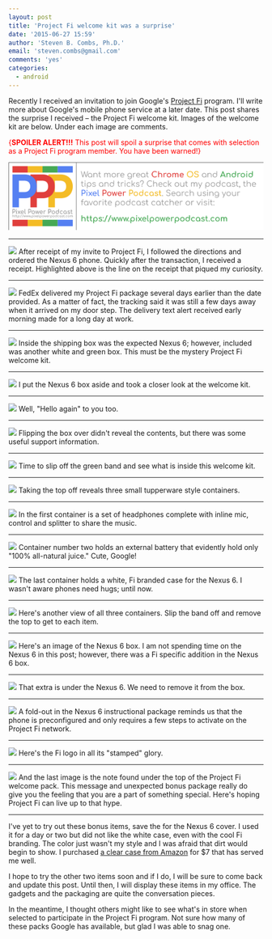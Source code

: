 ```yaml
---
layout: post
title: 'Project Fi welcome kit was a surprise'
date: '2015-06-27 15:59'
author: 'Steven B. Combs, Ph.D.'
email: 'steven.combs@gmail.com'
comments: 'yes'
categories:
  - android
---
```


Recently I received an invitation to join Google's [Project Fi](http://fi.google.com) program. I'll write more about Google's mobile phone service at a later date. This post shares the surprise I received – the Project Fi welcome kit. Images of the welcome kit are below. Under each image are comments.

<font color="red">{**SPOILER ALERT!!!** This post will spoil a surprise that comes with selection as a Project Fi program member. You have been warned!}</font>

[![Pixel Power Podcast Banner](/images/common/ppp-banner.png)](https://www.pixelpowerpodcast.com)

***
![](https://lh4.googleusercontent.com/-s1nQl2X-7-Q/VZCOOksfmII/AAAAAAABlQQ/YMQmUrgUZPo/w1015-h1240-no/screenshot-mail_google_com_2015-06-28_20-02-49.png)
After receipt of my invite to Project Fi, I followed the directions and ordered the Nexus 6 phone. Quickly after the transaction, I received a receipt. Highlighted above is the line on the receipt that piqued my curiosity.
***
![](https://lh5.googleusercontent.com/-GlO6lHWJGRI/VY8Nt4xvZLI/AAAAAAABlL0/CXPsOXjMH4w/w1922-h1442-no/15%2B-%2B1)
FedEx delivered my Project Fi package several days earlier than the date provided. As a matter of fact, the tracking said it was still a few days away when it arrived on my door step. The delivery text alert  received early morning made for a long day at work.
***
![](https://lh5.googleusercontent.com/-aHFjJRyg898/VY8NtwGh_UI/AAAAAAABlLw/aAoT4qsa4Vo/w1773-h1330-no/IMG_8290.JPG)
Inside the shipping box was the expected Nexus 6; however, included was another white and green box. This must be the mystery Project Fi welcome kit.
***
![](https://lh5.googleusercontent.com/-VvFwwXLmlrU/VY8Nt-xjBCI/AAAAAAABlMI/hJ71yFzyNIw/w1773-h1330-no/IMG_8291.JPG)
I put the Nexus 6 box aside and took a closer look at the welcome kit.
***
![](https://lh4.googleusercontent.com/-E_jBKX5n1TA/VY8Nt7JblQI/AAAAAAABlMQ/v2e2yhaTgFA/s1330-no/IMG_8292.JPG)
Well, "Hello again" to you too.
***
![](https://lh5.googleusercontent.com/-Yjp_rGfeN2A/VY8Nt8tqUyI/AAAAAAABlMU/88wLddE-Dto/w1773-h1330-no/IMG_8293.JPG)
Flipping the box over didn't reveal the contents, but there was some useful support information.
***
![](https://lh5.googleusercontent.com/-O9Qn1R0qBNY/VY8Nt2Cl2PI/AAAAAAABlMg/w5GM0p81Pg4/w1773-h1330-no/IMG_8294.JPG)
Time to slip off the green band and see what is inside this welcome kit.
***
![](https://lh5.googleusercontent.com/-k5sEI1S0yxM/VY8Nt4ufsRI/AAAAAAABlOg/ZshDVaoH9hk/w1773-h1330-no/IMG_8296.JPG)
Taking the top off reveals three small tupperware style containers.
***
![](https://lh5.googleusercontent.com/-v4hVYMkJL3A/VY8Nt9jRIII/AAAAAAABlMs/qL3bukjej9M/w1773-h1330-no/IMG_8295.JPG)
In the first container is a set of headphones complete with inline mic, control and splitter to share the music.
***
![](https://lh5.googleusercontent.com/-tVDE757b_iA/VY8Nt-RJDPI/AAAAAAABlMo/4-m31gdiFJM/w1773-h1330-no/IMG_8298.JPG)
Container number two holds an external battery that evidently hold only "100% all-natural juice." Cute, Google!
***
![](https://lh5.googleusercontent.com/-Q_1TSRBseSs/VY8NtzBusAI/AAAAAAABlM0/KpXBQFslQyI/w1773-h1330-no/IMG_8299.JPG)
The last container holds a white, Fi branded case for the Nexus 6. I wasn't aware phones need hugs; until now.
***
![](https://lh5.googleusercontent.com/-5YIzhF50dOU/VY8Nt4Lu8mI/AAAAAAABlME/Vufsjt5dB_E/w1773-h1330-no/IMG_8300.JPG)
Here's another view of all three containers. Slip the band off and remove the top to get to each item.
***
![](https://lh5.googleusercontent.com/-B1m4SM5xRk4/VY8Nt9n-NEI/AAAAAAABlL4/p3fO7YDxi2w/w1773-h1330-no/IMG_8302.JPG)
Here's an image of the Nexus 6 box. I am not spending time on the Nexus 6 in this post; however, there was a Fi specific addition in the Nexus 6 box.
***
![](https://lh5.googleusercontent.com/-zcQSBcki9vk/VY8Nt9zSecI/AAAAAAABlLs/9qHrlX-zwF0/w1773-h1330-no/IMG_8303.JPG)
That extra is under the Nexus 6. We need to remove it from the box.
***
![](https://lh5.googleusercontent.com/-Vrctk4uG6Yg/VY8Nt8XlWuI/AAAAAAABlMw/2m4kXyrKDc8/w998-h1330-no/IMG_8304.JPG)
A fold-out in the Nexus 6 instructional package reminds us that the phone is preconfigured and only requires a few steps to activate on the Project Fi network.
***
![](https://lh4.googleusercontent.com/-Tmq014zmNwA/VY8Nt5lk5CI/AAAAAAABlMc/zXSHgw4v2s4/s1330-no/IMG_8295.JPG)
Here's the Fi logo in all its "stamped" glory.
***
![](https://lh4.googleusercontent.com/-3jA4Kwk6e3w/VY8Nt1axJ2I/AAAAAAABlMY/yM6T7LcINKg/s1330-no/IMG_8301.JPG)
And the last image is the note found under the top of the Project Fi welcome pack. This message and unexpected bonus package really do give you the feeling that you are a part of something special. Here's hoping Project Fi can live up to that hype.
***

I've yet to try out these bonus items, save the for the Nexus 6 cover. I used it for a day or two but did not like the white case, even with the cool Fi branding. The color just wasn't my style and I was afraid that dirt would begin to show. I purchased [a clear case from Amazon](http://www.amazon.com/gp/product/B00OWXD3GE/ref=as_li_tl?ie=UTF8&camp=1789&creative=390957&creativeASIN=B00OWXD3GE&linkCode=as2&tag=stevenccom-20&linkId=3UXTXJI3DNDVWUOK) for $7 that has served me well.

I hope to try the other two items soon and if I do, I will be sure to come back and update this post. Until then, I will display these items in my office. The gadgets and the packaging are quite the conversation pieces.

In the meantime, I thought others might like to see what's in store when selected to participate in the Project Fi program. Not sure how many of these packs Google has available, but glad I was able to snag one.
